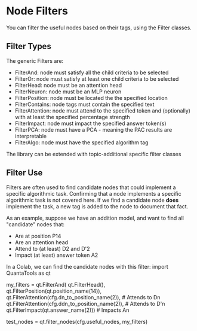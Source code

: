 # Node Filters
You can filter the useful nodes based on their tags, using the Filter classes. 

## Filter Types
The generic Filters are:
- FilterAnd: node must satisfy all the child criteria to be selected 
- FilterOr: node must satisfy at least one child criteria to be selected
- FilterHead: node must be an attention head
- FilterNeuron: node must be an MLP neuron
- FilterPosition: node must be located the the specified location
- FilterContains: node tags must contain the specified text
- FilterAttention: node must attend to the specified token and (optionally) with at least the specified percentage strength 
- FilterImpact: node must impact the specified answer token(s)
- FilterPCA: node must have a PCA - meaning the PAC results are interpretable
- FilterAlgo: node must have the specified algorithm tag

The library can be extended with topic-additional specific filter classes

## Filter Use 
Filters are often used to find candidate nodes that could implement a specific algorithmic task. 
Confirming that a node implements a specific algorithmic task is not covered here.
If we find a candidate node **does** implement the task, a new tag is added to the node to document that fact.   

As an example, suppose we have an addition model, and want to find all "candidate" nodes that:
- Are at position P14
- Are an attention head
- Attend to (at least) D2 and D'2
- Impact (at least) answer token A2

In a Colab, we can find the candidate nodes with this filter:
  import QuantaTools as qt

  my_filters = qt.FilterAnd(
    qt.FilterHead(),
    qt.FilterPosition(qt.position_name(14)),
    qt.FilterAttention(cfg.dn_to_position_name(2)), # Attends to Dn
    qt.FilterAttention(cfg.ddn_to_position_name(2)), # Attends to D'n
    qt.FilterImpact(qt.answer_name(2))) # Impacts An

  test_nodes = qt.filter_nodes(cfg.useful_nodes, my_filters)
